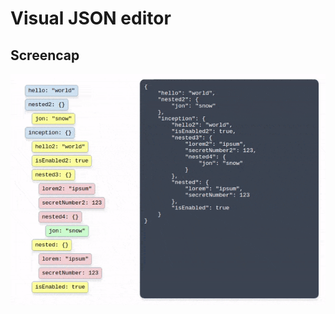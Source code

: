 # Visual JSON editor

## Screencap

![](https://raw.githubusercontent.com/Vitaly-Rudenko/json-editor/develop/screencap.gif)
